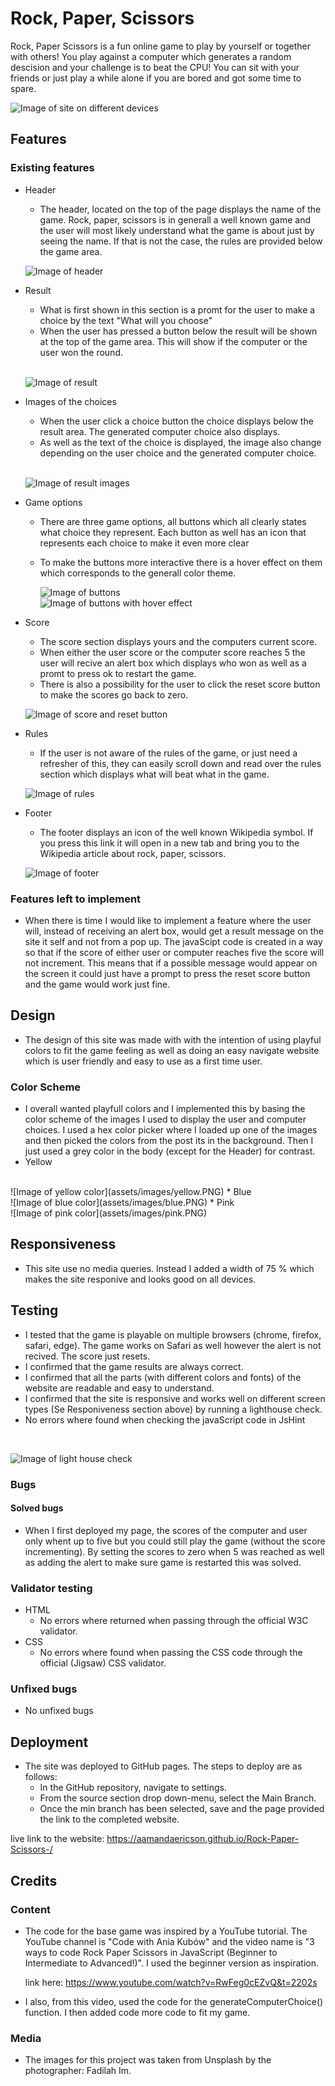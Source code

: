 # Rock, Paper, Scissors
Rock, Paper Scissors is a fun online game to play by yourself or together with others! You play against a computer which generates a random descision and your challenge is to beat the CPU! You can sit with your friends or just play a while alone if you are bored and got some time to spare. 

![Image of site on different devices](assets/images/am-I-responsive.PNG)

## Features
 ### Existing features
* Header
  * The header, located on the top of the page displays the name of the game. Rock, paper, scissors is in generall a well known game and the user will most likely understand what the game is about just by seeing the name. If that is not the case, the rules are provided below the game area. 
  
  ![Image of header](assets/images/header.PNG)

* Result
  * What is first shown in this section is a promt for the user to make a choice by the text "What will you choose"
  * When the user has pressed a button below the result will be shown at the top of the game area. This will show if the computer or the user won the round.
  <br>

  ![Image of result](assets/images/result.PNG)


* Images of the choices
  * When the user click a choice button the choice displays below the result area. The generated computer choice also displays.
  * As well as the text of the choice is displayed, the image also change depending on the user choice and the generated computer choice. 
  <br>

  ![Image of result images](assets/images/images-of-result.PNG)

* Game options
  * There are three game options, all buttons which all clearly states what choice they represent. Each button as well has an icon that represents each choice to make it even more clear
  * To make the buttons more interactive there is a hover effect on them which corresponds to the generall color theme.
     
    ![Image of buttons](assets/images/buttons.PNG)
    <br>
    ![Image of buttons with hover effect](assets/images/buttons-hover.PNG)

* Score 
  * The score section displays yours and the computers current score.
  * When either the user score or the computer score reaches 5 the user will recive an alert box which displays who won as well as a promt to press ok to restart the game. 
  * There is also a possibility for the user to click the reset score button to make the scores go back to zero.

  ![Image of score and reset button](assets/images/score.PNG)


* Rules
  * If the user is not aware of the rules of the game, or just need a refresher of this, they can easily scroll down and read over the rules section which displays what will beat what in the game. 

  ![Image of rules](assets/images/rules.PNG)

* Footer
  * The footer displays an icon of the well known Wikipedia symbol. If you press this link it will open in a new tab and bring you to the Wikipedia article about rock, paper, scissors. 

  ![Image of footer](assets/images/footer.PNG)

### Features left to implement
   * When there is time I would like to implement a feature where the user will, instead of receiving an alert box, would get a result message on the site it self and not from a pop up. The javaScipt code is created in a way so that if the score of either user or computer reaches five the score will not increment. This means that if a possible message would appear on the screen it could just have a prompt to press the reset score button and the game would work just fine. 

## Design
   * The design of this site was made with with the intention of using playful colors to fit the game feeling as well as doing an easy navigate website which is user friendly and easy to use as a first time user. 
### Color Scheme
   * I overall wanted playfull colors and I implemented this by basing the color scheme of the images I used to display the user and computer choices. I used a hex color picker where I loaded up one of the images and then picked the colors from the post its in the background. Then I just used a grey color in the body (except for the Header) for contrast.
   * Yellow
   <br>
   ![Image of yellow color](assets/images/yellow.PNG)
   * Blue 
   <br>
   ![Image of blue color](assets/images/blue.PNG)
   * Pink
   <br>
   ![Image of pink color](assets/images/pink.PNG)



## Responsiveness 
   * This site use no media queries. Instead I added a width of 75 % which makes the site responive and looks good on all devices. 

## Testing
   * I tested that the game is playable on multiple browsers (chrome, firefox, safari, edge). The game works on Safari as well however the alert is not recived. The score just resets.
   * I confirmed that the game results are always correct. 
   * I confirmed that all the parts (with different colors and fonts) of the website are readable and easy to understand.
   * I confirmed that the site is responsive and works well on different screen types (Se Responiveness section above) by running a lighthouse check. 
   * No errors where found when checking the javaScript code in JsHint
   <br>

   ![Image of light house check](assets/images/lighthouse.PNG)

### Bugs 
  #### Solved bugs
   * When I first deployed my page, the scores of the computer and user only whent up to five but you could still play the game (without the score incrementing). By setting the scores to zero when 5 was reached as well as adding the alert to make sure game is restarted this was solved. 

### Validator testing
   * HTML 
     * No errors where returned when passing through the official W3C validator.
   * CSS 
     * No errors where found when passing the CSS code through the official (Jigsaw) CSS validator.  

### Unfixed bugs
   * No unfixed bugs

## Deployment
   * The site was deployed to GitHub pages. The steps to deploy are as follows:
     * In the GitHub repository, navigate to settings.
     * From the source section drop down-menu, select the Main Branch.
     * Once the min branch has been selected, save and the page provided the link to the completed website.

live link to the website: https://aamandaericson.github.io/Rock-Paper-Scissors-/

## Credits
### Content
  * The code for the base game was inspired by a YouTube tutorial. The YouTube channel is "Code with Ania Kubów" and the video name is "3 ways to code Rock Paper Scissors in JavaScript (Beginner to Intermediate to Advanced!)". I used the beginner version as inspiration. 

    link here: https://www.youtube.com/watch?v=RwFeg0cEZvQ&t=2202s
  * I also, from this video, used the code for the generateComputerChoice() function. I then added code more code to fit my game.
### Media
   * The images for this project was taken from Unsplash by the photographer: Fadilah Im.






